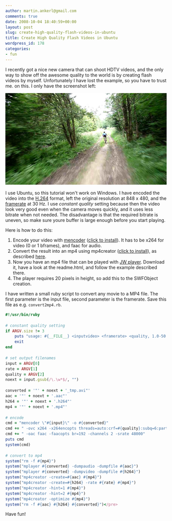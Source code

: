 ```yaml
---
author: martin.ankerl@gmail.com
comments: true
date: 2008-10-04 18:40:59+00:00
layout: post
slug: create-high-quality-flash-videos-in-ubuntu
title: Create High Quality Flash Videos in Ubuntu
wordpress_id: 178
categories:
- fun
---
```


I recently got a nice new camera that can shoot HDTV videos, and the only way to show off the awesome quality to the world is by creating flash videos by myself. Unfortunately I have lost the example, so you have to trust me. on this. I only have the screenshot left:

![screenshot](/img/2008/10/p1000369.jpg)

I use Ubuntu, so this tutorial won't work on Windows. I have encoded the video into the [H.264](http://en.wikipedia.org/wiki/H.264) format, left the original resolution at 848 x 480, and the [framerate](http://en.wikipedia.org/wiki/Frame_rate) at 30 Hz. I use <em>constant quality</em> setting because then the video look very good even when the camera moves quickly, and it uses less bitrate when not needed. The disadvantage is that the required bitrate is uneven, so make sure youre buffer is large enough before you start playing.

Here is how to do this:

1. Encode your video with [mencoder](http://www.mplayerhq.hu/design7/news.html) ([click to install](apt:mencoder)). It has to be x264 for video (0 or 1 bframes), and faac for audio.
1. Convert the result into an mp4 using mp4creator ([click to install](apt:mpeg4ip-server)), as described [here](http://www.mplayerhq.hu/DOCS/HTML/en/menc-feat-quicktime-7.html).
1. Now you have an mp4 file that can be played with [JW player](http://www.jeroenwijering.com/). Download it, have a look at the readme.html, and follow the example described there.
1. The player requires 20 pixels in height, so add this to the SWFObject creation.

I have written a small ruby script to convert any movie to a MP4 file. The first parameter is the input file, second parameter is the framerate. Save this file as e.g. `convert2mp4.rb`.

```ruby
#!/usr/bin/ruby

# constant quality setting
if ARGV.size != 3
	puts "usage: #{__FILE__} <inputvideo> <framerate> <quality, 1.0-50.0>"
	exit
end

# set output filenames
input = ARGV[0]
rate = ARGV[1]
quality = ARGV[2]
noext = input.gsub(/\.\w*$/, "")

converted = '"' + noext + '_tmp.avi"'
aac = '"' + noext + '.aac"'
h264 = '"' + noext + '.h264"'
mp4 = '"' + noext + '.mp4"'

# encode
cmd = "mencoder \"#{input}\" -o #{converted}"
cmd += " -ovc x264 -x264encopts threads=auto:crf=#{quality}:subq=6:partitions=all:8x8dct:me=umh:frameref=5:bframes=1:b_pyramid:weight_b"
cmd += " -oac faac -faacopts br=192 -channels 2 -srate 48000"
puts cmd
system(cmd)

# convert to mp4
system("rm -f #{mp4}")
system("mplayer #{converted} -dumpaudio -dumpfile #{aac}")
system("mplayer #{converted} -dumpvideo -dumpfile #{h264}")
system("mp4creator -create=#{aac} #{mp4}")
system("mp4creator -create=#{h264} -rate #{rate} #{mp4}")
system("mp4creator -hint=1 #{mp4}")
system("mp4creator -hint=2 #{mp4}")
system("mp4creator -optimize #{mp4}")
system("rm -f #{aac} #{h264} #{converted}")</pre>
```

Have fun!